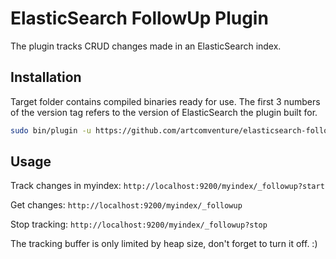 ElasticSearch FollowUp Plugin 
=============

The plugin tracks CRUD changes made in an ElasticSearch index.

Installation
-----------

Target folder contains compiled binaries ready for use. The first 3 numbers of the version tag refers to the version of ElasticSearch the plugin built for.

``` bash
sudo bin/plugin -u https://github.com/artcomventure/elasticsearch-followup-plugin/raw/master/target/elasticsearch-followup-plugin-1.4.4.2.zip -i followup
```

Usage
-----------
Track changes in myindex:  `http://localhost:9200/myindex/_followup?start`

Get changes: `http://localhost:9200/myindex/_followup`

Stop tracking: `http://localhost:9200/myindex/_followup?stop`

The tracking buffer is only limited by heap size, don't forget to turn it off. :)
